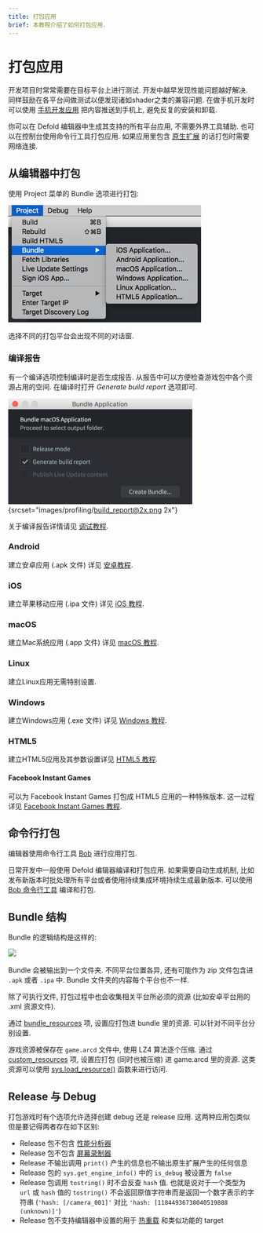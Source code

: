 ```yaml
---
title: 打包应用
brief: 本教程介绍了如何打包应用.
---
```


# 打包应用

开发项目时常常需要在目标平台上进行测试. 开发中越早发现性能问题越好解决. 同样鼓励在各平台间做测试以便发现诸如shader之类的兼容问题. 在做手机开发时可以使用 [手机开发应用](/manuals/dev-app/) 把内容推送到手机上, 避免反复的安装和卸载.

你可以在 Defold 编辑器中生成其支持的所有平台应用, 不需要外界工具辅助. 也可以在控制台使用命令行工具打包应用. 如果应用里包含 [原生扩展](/manuals/extensions) 的话打包时需要网络连接.

## 从编辑器中打包

使用 Project 菜单的 Bundle 选项进行打包:

![](images/bundling/bundle_menu.png)

选择不同的打包平台会出现不同的对话窗.

### 编译报告

有一个编译选项控制编译时是否生成报告. 从报告中可以方便检查游戏包中各个资源占用的空间. 在编译时打开 *Generate build report* 选项即可.

![build report](images/profiling/build_report.png){srcset="images/profiling/build_report@2x.png 2x"}

关于编译报告详情请见 [调试教程](/manuals/profiling/#编译报告).


### Android

建立安卓应用 (.apk 文件) 详见 [安卓教程](/manuals/android/#安卓应用打包).

### iOS

建立苹果移动应用 (.ipa 文件) 详见 [iOS 教程](/manuals/ios/#iOS应用打包).

### macOS

建立Mac系统应用 (.app 文件) 详见 [macOS 教程](/manuals/macos).

### Linux

建立Linux应用无需特别设置.

### Windows

建立Windows应用 (.exe 文件) 详见 [Windows 教程](/manuals/windows).

### HTML5

建立HTML5应用及其参数设置详见 [HTML5 教程](/manuals/html5/#HTML5游戏打包).

#### Facebook Instant Games

可以为 Facebook Instant Games 打包成 HTML5 应用的一种特殊版本. 这一过程详见 [Facebook Instant Games 教程](/manuals/instant-games/).

## 命令行打包

编辑器使用命令行工具 [Bob](/manuals/bob/) 进行应用打包.

日常开发中一般使用 Defold 编辑器编译和打包应用. 如果需要自动生成机制, 比如发布新版本时批处理所有平台或者使用持续集成环境持续生成最新版本. 可以使用 [Bob 命令行工具](/manuals/bob/) 编译和打包.

## Bundle 结构

Bundle 的逻辑结构是这样的:

![](images/bundling/bundle_schematic_01.png)

Bundle 会被输出到一个文件夹. 不同平台位置各异, 还有可能作为 zip 文件包含进 `.apk` 或者 `.ipa` 中.
Bundle 文件夹的内容每个平台也不一样.

除了可执行文件, 打包过程中也会收集相关平台所必须的资源 (比如安卓平台用的 .xml 资源文件).

通过 [bundle_resources](https://defold.com/manuals/project-settings/#bundle-resources) 项, 设置应打包进 bundle 里的资源.
可以针对不同平台分别设置.

游戏资源被保存在 `game.arcd` 文件中, 使用 LZ4 算法逐个压缩.
通过 [custom_resources](https://defold.com/manuals/project-settings/#custom-resources) 项, 设置应打包 (同时也被压缩) 进 game.arcd 里的资源.
这类资源可以使用 [sys.load_resource()](https://defold.com/ref/sys/#sys.load_resource) 函数来进行访问.

## Release 与 Debug

打包游戏时有个选项允许选择创建 debug 还是 release 应用. 这两种应用包类似但是要记得两者存在如下区别:

* Release 包不包含 [性能分析器](/manuals/profiling)
* Release 包不包含 [屏幕录制器](/ref/stable/sys/#start_record)
* Release 不输出调用 `print()` 产生的信息也不输出原生扩展产生的任何信息
* Release 包的 `sys.get_engine_info()` 中的 `is_debug` 被设置为 `false`
* Release 包调用 `tostring()` 时不会反查 `hash` 值. 也就是说对于一个类型为 `url` 或 `hash` 值的 `tostring()` 不会返回原值字符串而是返回一个数字表示的字符串 (`'hash: [/camera_001]'` 对比 `'hash: [11844936738040519888 (unknown)]'`)
* Release 包不支持编辑器中设置的用于 [热重载](/manuals/hot-reload) 和类似功能的 target



